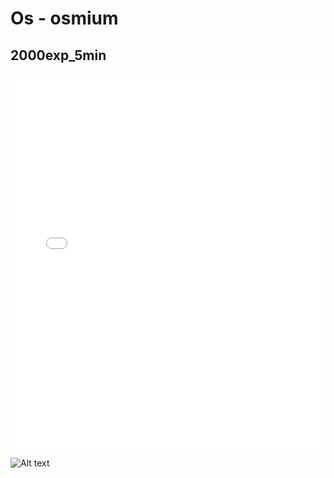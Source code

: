 # Os - osmium

## 2000exp_5min

<iframe src="../../html/Os_2000exp_5min.html" width="100%" height="600px" frameborder="0"></iframe>

![Alt text](Os_2000exp_5min.png)

